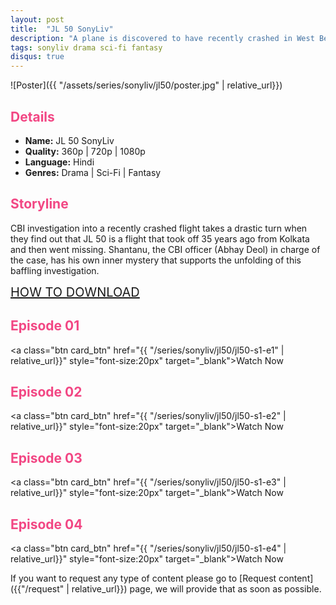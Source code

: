 ```yaml
---
layout: post
title:  "JL 50 SonyLiv"
description: "A plane is discovered to have recently crashed in West Bengal. However, what is so baffling about the incident is that plane originally went missing 35 years ago."
tags: sonyliv drama sci-fi fantasy
disqus: true
---
```

<style>
h2{
    color:#F24784;
}
</style>

![Poster]({{ "/assets/series/sonyliv/jl50/poster.jpg" | relative_url}})

## Details

* **Name:** JL 50 SonyLiv
* **Quality:** 360p \| 720p \| 1080p
* **Language:** Hindi
* **Genres:** Drama \| Sci-Fi \| Fantasy

## Storyline
CBI investigation into a recently crashed flight takes a drastic turn when they find out that JL 50 is a flight that took off 35 years ago from Kolkata and then went missing. Shantanu, the CBI officer (Abhay Deol) in charge of the case, has his own inner mystery that supports the unfolding of this baffling investigation.

<a class="btn card_btn" href="/howtodownload" style="font-size:20px" target="_blank">HOW TO DOWNLOAD</a>

## Episode 01

<a class="btn card_btn" href="{{ "/series/sonyliv/jl50/jl50-s1-e1" | relative_url}}" style="font-size:20px" target="_blank">Watch Now</a>
## Episode 02

<a class="btn card_btn" href="{{ "/series/sonyliv/jl50/jl50-s1-e2" | relative_url}}" style="font-size:20px" target="_blank">Watch Now</a>
## Episode 03

<a class="btn card_btn" href="{{ "/series/sonyliv/jl50/jl50-s1-e3" | relative_url}}" style="font-size:20px" target="_blank">Watch Now</a>
## Episode 04

<a class="btn card_btn" href="{{ "/series/sonyliv/jl50/jl50-s1-e4" | relative_url}}" style="font-size:20px" target="_blank">Watch Now</a>

If you want to request any type of content please go to [Request content]({{"/request" | relative_url}}) page, we will provide that as soon as possible.